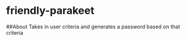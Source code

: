 # friendly-parakeet

##About
Takes in user criteria and generates a password based on that criteria
